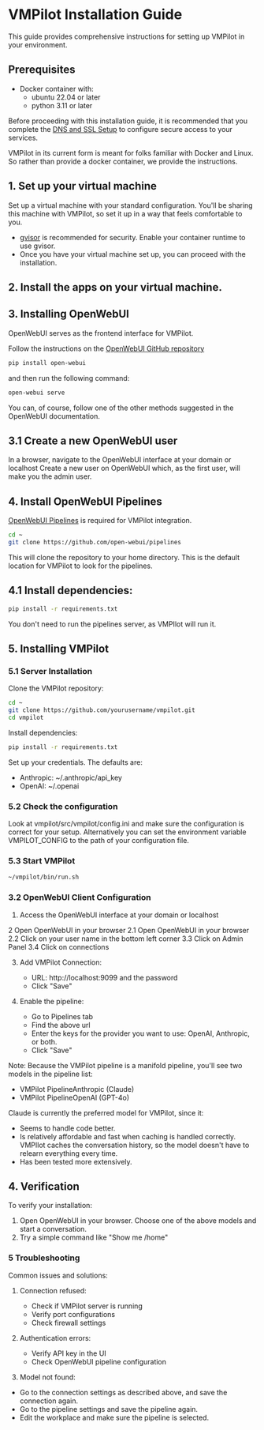# VMPilot Installation Guide

This guide provides comprehensive instructions for setting up VMPilot in your environment.

## Prerequisites

- Docker container with:
  - ubuntu 22.04 or later
  - python 3.11 or later

Before proceeding with this installation guide, it is recommended that you complete the [DNS and SSL Setup](dns_ssl_setup.md) to configure secure access to your services.

VMPilot in its current form is meant for folks familiar with Docker and Linux. So rather than provide a docker container, we provide the instructions.

## 1. Set up your virtual machine
Set up a virtual machine with your standard configuration. You'll be sharing this machine with VMPilot, so set it up in a way that feels comfortable to you.

- [gvisor](https://gvisor.dev/docs/user_guide/install/) is recommended for security. Enable your container runtime to use gvisor.
- Once you have your virtual machine set up, you can proceed with the installation.

## 2. Install the apps on your virtual machine.

## 3. Installing OpenWebUI

OpenWebUI serves as the frontend interface for VMPilot.

Follow the instructions on the [OpenWebUI GitHub repository](https://github.com/open-webui/open-webui/)

```bash
pip install open-webui
```

and then run the following command:

```bash
open-webui serve
```

You can, of course, follow one of the other methods suggested in the OpenWebUI documentation.

## 3.1 Create a new OpenWebUI user
In a browser, navigate to the OpenWebUI interface at your domain or localhost
Create a new user on OpenWebUI which, as the first user, will make you the admin user.


## 4. Install OpenWebUI Pipelines

[OpenWebUI Pipelines](https://github.com/open-webui/pipelines) is required for VMPilot integration.

```bash
cd ~
git clone https://github.com/open-webui/pipelines
```

This will clone the repository to your home directory. This is the default location for VMPilot to look for the pipelines.

## 4.1 Install dependencies:
```bash
pip install -r requirements.txt
```
You don't need to run the pipelines server, as VMPIlot will run it.


## 5. Installing VMPilot

### 5.1 Server Installation

Clone the VMPilot repository:
```bash
cd ~
git clone https://github.com/yourusername/vmpilot.git
cd vmpilot
```

Install dependencies:
```bash
pip install -r requirements.txt
```

Set up your credentials.
The defaults are:
- Anthropic: ~/.anthropic/api\_key
- OpenAI: ~/.openai

### 5.2 Check the configuration

Look at vmpilot/src/vmpilot/config.ini and make sure the configuration is correct for your setup.
Alternatively you can set the environment variable VMPILOT\_CONFIG to the path of your configuration file.

### 5.3 Start VMPilot
```bash
~/vmpilot/bin/run.sh
```

### 3.2 OpenWebUI Client Configuration

1. Access the OpenWebUI interface at your domain or localhost

2 Open OpenWebUI in your browser
2.1 Open OpenWebUI in your browser
2.2 Click on your user name in the bottom left corner
3.3 Click on Admin Panel
3.4 Click on connections

3. Add VMPilot Connection:
   - URL: http://localhost:9099 and the password
   - Click "Save"

4. Enable the pipeline:
   - Go to Pipelines tab
   - Find the above url
   - Enter the keys for the provider you want to use: OpenAI, Anthropic, or both.
   - Click "Save"

Note: Because the VMPilot pipeline is a manifold pipeline, you'll see two models in the pipeline list:
- VMPilot PipelineAnthropic (Claude)
- VMPilot PipelineOpenAI (GPT-4o)

Claude is currently the preferred model for VMPilot, since it:
- Seems to handle code better.
- Is relatively affordable and fast when caching is handled correctly. VMPIlot caches the conversation history, so the model doesn't have to relearn everything every time.
- Has been tested more extensively.

## 4. Verification

To verify your installation:

1. Open OpenWebUI in your browser. Choose one of the above models and start a conversation.
2. Try a simple command like "Show me /home"


### 5 Troubleshooting

Common issues and solutions:

1. Connection refused:
   - Check if VMPilot server is running
   - Verify port configurations
   - Check firewall settings

2. Authentication errors:
   - Verify API key in the UI
   - Check OpenWebUI pipeline configuration

3. Model not found:
  - Go to the connection settings as described above, and save the connection again.
  - Go to the pipeline settings and save the pipeline again.
  - Edit the workplace and make sure the pipeline is selected.

